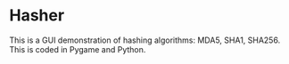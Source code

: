 # Hasher
This is a GUI demonstration of hashing algorithms: MDA5, SHA1, SHA256. This is coded in Pygame and Python.
